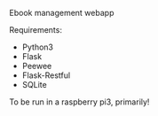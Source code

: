 Ebook management webapp

Requirements:
* Python3
* Flask
* Peewee
* Flask-Restful
* SQLite

To be run in a raspberry pi3, primarily!

